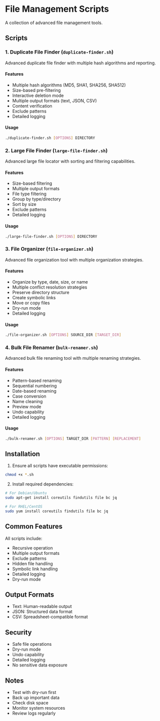 # File Management Scripts

A collection of advanced file management tools.

## Scripts

### 1. Duplicate File Finder (`duplicate-finder.sh`)

Advanced duplicate file finder with multiple hash algorithms and reporting.

#### Features

- Multiple hash algorithms (MD5, SHA1, SHA256, SHA512)
- Size-based pre-filtering
- Interactive deletion mode
- Multiple output formats (text, JSON, CSV)
- Content verification
- Exclude patterns
- Detailed logging

#### Usage

```bash
./duplicate-finder.sh [OPTIONS] DIRECTORY
```

### 2. Large File Finder (`large-file-finder.sh`)

Advanced large file locator with sorting and filtering capabilities.

#### Features

- Size-based filtering
- Multiple output formats
- File type filtering
- Group by type/directory
- Sort by size
- Exclude patterns
- Detailed logging

#### Usage

```bash
./large-file-finder.sh [OPTIONS] DIRECTORY
```

### 3. File Organizer (`file-organizer.sh`)

Advanced file organization tool with multiple organization strategies.

#### Features

- Organize by type, date, size, or name
- Multiple conflict resolution strategies
- Preserve directory structure
- Create symbolic links
- Move or copy files
- Dry-run mode
- Detailed logging

#### Usage

```bash
./file-organizer.sh [OPTIONS] SOURCE_DIR [TARGET_DIR]
```

### 4. Bulk File Renamer (`bulk-renamer.sh`)

Advanced bulk file renaming tool with multiple renaming strategies.

#### Features

- Pattern-based renaming
- Sequential numbering
- Date-based renaming
- Case conversion
- Name cleaning
- Preview mode
- Undo capability
- Detailed logging

#### Usage

```bash
./bulk-renamer.sh [OPTIONS] TARGET_DIR [PATTERN] [REPLACEMENT]
```

## Installation

1. Ensure all scripts have executable permissions:
```bash
chmod +x *.sh
```

2. Install required dependencies:
```bash
# For Debian/Ubuntu
sudo apt-get install coreutils findutils file bc jq

# For RHEL/CentOS
sudo yum install coreutils findutils file bc jq
```

## Common Features

All scripts include:

- Recursive operation
- Multiple output formats
- Exclude patterns
- Hidden file handling
- Symbolic link handling
- Detailed logging
- Dry-run mode

## Output Formats

- Text: Human-readable output
- JSON: Structured data format
- CSV: Spreadsheet-compatible format

## Security

- Safe file operations
- Dry-run mode
- Undo capability
- Detailed logging
- No sensitive data exposure

## Notes

- Test with dry-run first
- Back up important data
- Check disk space
- Monitor system resources
- Review logs regularly
